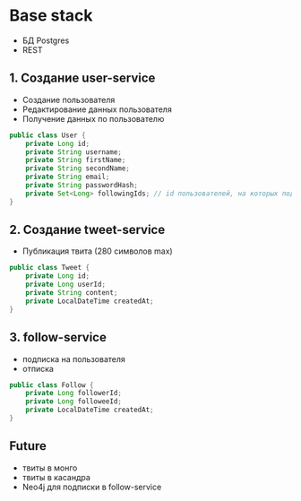 # Base stack
- БД Postgres
- REST

## 1. Создание user-service
- Создание пользователя
- Редактирование данных пользователя
- Получение данных по пользователю

```java
public class User {
    private Long id;
    private String username;
    private String firstName;
    private String secondName;
    private String email;
    private String passwordHash;
    private Set<Long> followingIds; // id пользователей, на которых подписан
}
```

## 2. Создание tweet-service
- Публикация твита (280 символов max)

```java
public class Tweet {
    private Long id;
    private Long userId;
    private String content;
    private LocalDateTime createdAt;
}
```

## 3. follow-service
- подписка на пользователя
- отписка

```java
public class Follow {
    private Long followerId;
    private Long followeeId;
    private LocalDateTime createdAt;
}
```

## Future
- твиты в монго
- твиты в касандра
- Neo4j для подписки в follow-service